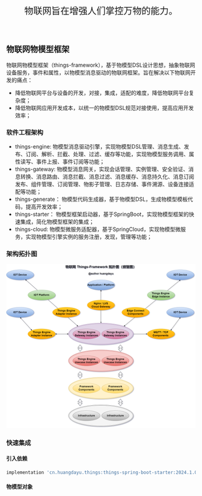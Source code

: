 
<br>
<p style="font-size: 24px;text-align: center;">物联网旨在增强人们掌控万物的能力。</p>
<br>

## 物联网物模型框架

物联网物模型框架（things-framework），基于物模型DSL设计思想，抽象物联网设备服务，事件和属性，以物模型消息驱动的物联网框架。旨在解决以下物联网开发的痛点：

- 降低物联网平台与设备的开发，对接，集成，适配的难度，降低物联网平台复杂度；
- 降低物联网应用开发成本，以统一的物模型DSL规范对接使用，提高应用开发效率；

### 软件工程架构

- things-engine: 物模型消息驱动引擎，实现物模型DSL管理、消息生成、发布、订阅、解析、拦截、处理、过滤、缓存等功能，实现物模型服务调用、属性读写、事件上报、事件订阅等功能；
- things-gateway: 物模型消息网关，实现会话管理、实例管理、安全验证、消息转换、消息路由、消息拦截、消息过滤、消息缓存、消息持久化、消息订阅发布、组件管理、订阅管理、物影子管理、日志存储、事件溯源、设备连接适配等功能；
- things-generate： 物模型代码生成器，基于物模型DSL，生成物模型模板代码，提高开发效率；
- things-starter： 物模型框架启动器，基于SpringBoot，实现物模型框架的快速集成，简化物模型框架的集成；
- things-cloud: 物模型微服务适配器，基于SpringCloud，实现物模型微服务，实现物模型引擎实例的服务注册，发现，管理等功能；

### 架构拓扑图

![](document/images/things-framework.png)

### 快速集成

#### 引入依赖

```groovy
implementation 'cn.huangdayu.things:things-spring-boot-starter:2024.1.0'
```

#### 物模型对象

```java



```
